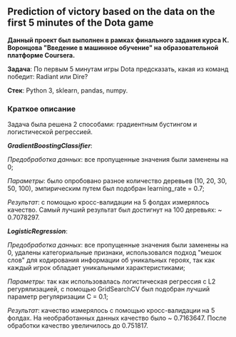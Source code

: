 Prediction of victory based on the data on the first 5 minutes of the Dota game 
-----------------------------------------------------------------------------------------------------------------------------------------------

**Данный проект был выполнен в рамках финального задания курса К. Воронцова "Введение в машинное обучение" на образовательной платформе Coursera.**


**Задача**: По первым 5 минутам игры Dota предсказать, какая из команд победит: Radiant или Dire?

**Стек**: Python 3, sklearn, pandas, numpy.

### Краткое описание

Задача была решена 2 способами: градиентным бустингом и логистической регрессией. 

***GradientBoostingClassifier***:

_Предобработка данных_: все пропущенные значения были заменены на 0;

_Параметры_: было опробовано разное количество деревьев (10, 20, 30, 50, 100), эмпирическим путем был подобран learning_rate = 0.7;

_Результат_: с помощью кросс-валидации на 5 фолдах измерялось качество. Самый лучший результат был достигнут на 100 деревьях: ~ 0.7078297.

***LogisticRegression***:

_Предобработка данных_:  все пропущенные значения были заменены на 0, удалены категориальные признаки, использовался подход "мешок слов" для кодирования информации об уникальных героях, так как каждый игрок обладает уникальными характеристиками;

_Параметры_: так как использовалась логистическая регрессия с L2 регурялизацией, с помощью GridSearchCV был подобран лучший параметр регуляризации С = 0.1;

_Результат_: качество измерялось с помощью кросс-валидации на 5 фолдах. На необработанных данных качество было ~ 0.7163647. После обработки качество увеличилось до 0.751817.
